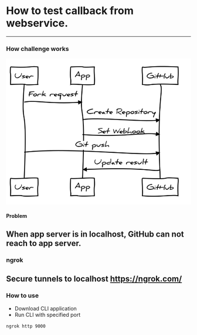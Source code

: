# How to test callback from webservice.
---
### How challenge works

<img src="images/challenge-flow.svg" style="background-color:#fff;border:none;width:800px;">

#### Problem
When app server is in localhost, GitHub can not reach to app server.
---
### ngrok
Secure tunnels to localhost
https://ngrok.com/
---
### How to use
- Download CLI application
- Run CLI with specified port

``` 
ngrok http 9000
```


